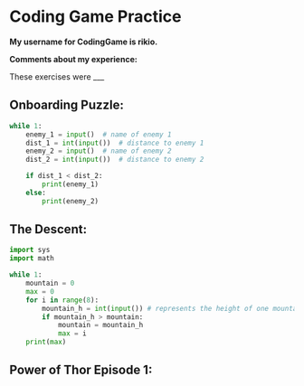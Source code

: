 Coding Game Practice
====================

**My username for CodingGame is rikio.**

**Comments about my experience:**

These exercises were ___

## Onboarding Puzzle:
```.py
while 1:
    enemy_1 = input()  # name of enemy 1
    dist_1 = int(input())  # distance to enemy 1
    enemy_2 = input()  # name of enemy 2
    dist_2 = int(input())  # distance to enemy 2

    if dist_1 < dist_2:
        print(enemy_1)
    else:
        print(enemy_2)
```

## The Descent:
```.py
import sys
import math

while 1:
    mountain = 0
    max = 0
    for i in range(8):
        mountain_h = int(input()) # represents the height of one mountain, from 9 to 0. Mountain heights are provided from left to right.
        if mountain_h > mountain:
            mountain = mountain_h
            max = i
    print(max)
```

## Power of Thor Episode 1:
```.py

```



